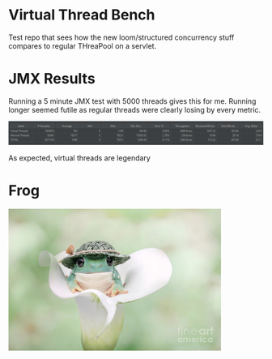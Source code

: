 # Virtual Thread Bench

Test repo that sees how the new loom/structured concurrency stuff compares to regular THreaPool on a servlet.


 # JMX Results

Running a 5 minute JMX test with 5000 threads gives this for me. Running longer seemed futile as regular threads were clearly losing by every metric.

<img src="summary.PNG">

As expected, virtual threads are legendary

 # Frog
 
<img src="image.png" width="420">


